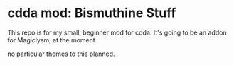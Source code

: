 # cdda mod: Bismuthine Stuff

This repo is for my small, beginner mod for cdda.
It's going to be an addon for Magiclysm, at the moment.

no particular themes to this planned.
